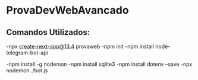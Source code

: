# ProvaDevWebAvancado
## Comandos Utilizados:
-npx create-next-app@13.4 provaweb
-npm init
-npm install node-telegram-bot-api

-npm install -g nodemon
-npm install sqlite3
-npm install dotenv –save
-npx nodemon ./bot.js
